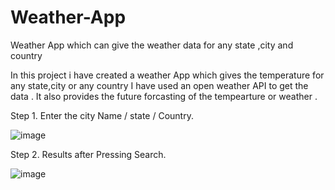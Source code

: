 # Weather-App
Weather App which can give the weather data for any state ,city and country

In this project i have created a weather App which gives the  temperature for any state,city or any country
I have used an open weather API to get the data .
It also provides the future forcasting of the tempearture or weather .

Step 1. Enter the city Name / state / Country.

![image](https://github.com/user-attachments/assets/0016354a-c1ea-4a30-88e5-01c83f69705e)

Step 2. Results after Pressing Search.

![image](https://github.com/user-attachments/assets/806bf902-e129-4baf-98e0-a2397bd0f2bc)
